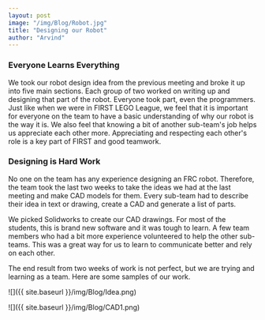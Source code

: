 ```yaml
---
layout: post
image: "/img/Blog/Robot.jpg"
title: "Designing our Robot"
author: "Arvind"
---
```


### Everyone Learns Everything

We took our robot design idea from the previous meeting and broke it up into five main sections. Each group of two worked on writing up and designing that part of the robot. Everyone took part, even the programmers. Just like when we were in FIRST LEGO League, we feel that it is important for everyone on the team to have a basic understanding of why our robot is the way it is. We also feel that knowing a bit of another sub-team's job helps us appreciate each other more. Appreciating and respecting each other's role is a key part of FIRST and good teamwork.

### Designing is Hard Work

No one on the team has any experience designing an FRC robot. Therefore, the team took the last two weeks to take the ideas we had at the last meeting and make CAD models for them.  Every sub-team had to describe their idea in text or drawing, create a CAD and generate a list of parts.

We picked Solidworks to create our CAD drawings. For most of the students, this is brand new software and it was tough to learn. A few team members who had a bit more experience volunteered to help the other sub-teams. This was a great way for us to learn to communicate better and rely on each other.

The end result from two weeks of work is not perfect, but we are trying and learning as a team. Here are some samples of our work.

![]({{ site.baseurl }}/img/Blog/Idea.png)

![]({{ site.baseurl }}/img/Blog/CAD1.png)
